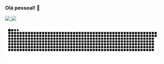 ### Olá pessoal! 👋

<div>
<a href="https://github.com/borgesw4">
<img height="180em" src="https://github-readme-stats.vercel.app/api/top-langs/?username=borgesw4&layout=compact&langs_count=7&theme=radical"/>
<img height="180em" src="https://github-readme-stats.vercel.app/api?username=borgesw4&show_icons=true&theme=radical&include_all_commits=true&count_private=true"/>
</div>

![Snake animation](https://github.com/borgesw4/borgesw4/blob/output/github-contribution-grid-snake.svg)

